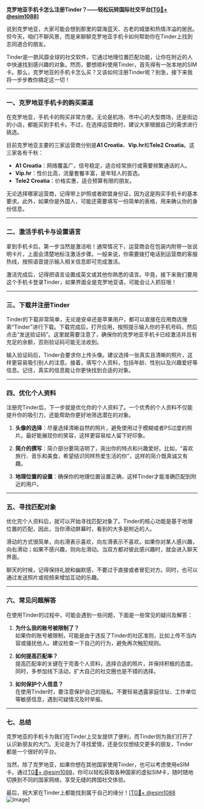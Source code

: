 **克罗地亚手机卡怎么注册Tinder？——轻松玩转国际社交平台[[TG💪+ @esim1088](https://t.me/s/esim1088)]**

说到克罗地亚，大家可能会想到那里的碧海蓝天、古老的城堡和热情洋溢的居民。但今天，咱们不聊风景，而是来聊聊克罗地亚手机卡如何帮助你在Tinder上找到志同道合的朋友。

Tinder是一款风靡全球的社交软件，它通过地理位置匹配功能，让你在附近的人中快速找到感兴趣的对象。然而，要想顺利使用Tinder，首先得有一张本地的SIM卡。那么，克罗地亚的手机卡怎么买？又该如何注册Tinder呢？别急，接下来我将一步步教你搞定这一切！

---

### **一、克罗地亚手机卡的购买渠道**

在克罗地亚，手机卡的购买非常方便。无论是机场、市中心的大型商场，还是街边的小店，都能买到手机卡。不过，在选择运营商时，建议大家根据自己的需求进行挑选。

目前克罗地亚主要的三家运营商分别是**A1 Croatia**、**Vip.hr**和**Tele2 Croatia**。这三家各有千秋：

- **A1 Croatia**：网络覆盖广，信号稳定，适合经常旅行或需要频繁通话的人。
- **Vip.hr**：性价比高，流量套餐丰富，是年轻人的首选。
- **Tele2 Croatia**：价格实惠，适合预算有限的朋友。

无论选择哪家运营商，记得带上护照或者欧盟身份证，因为这是购买手机卡的基本要求。此外，如果你是外国人，可能还需要填写一份简单的表格，用来确认你的身份信息。

---

### **二、激活手机卡与设置语言**

拿到手机卡后，第一步当然是激活啦！通常情况下，运营商会在包装内附带一张说明卡片，上面会清楚地标注激活步骤。一般来说，你需要拨打电话到运营商的客服热线，按照语音提示输入相关信息即可完成激活。

激活完成后，记得把语言设置成英文或其他你熟悉的语言。毕竟，接下来我们要用这个手机卡登录Tinder，如果界面全是克罗地亚语，可能会让人抓狂哦！

---

### **三、下载并注册Tinder**

Tinder的下载非常简单，无论是安卓还是苹果用户，都可以直接在应用商店搜索“Tinder”进行下载。下载完成后，打开应用，按照提示输入你的手机号码，然后点击“发送验证码”。这里就需要注意了，确保你的克罗地亚手机卡已经激活并且有充足的余额，否则验证码可能无法收到。

输入验证码后，Tinder会要求你上传头像。建议选择一张真实且清晰的照片，这样更容易吸引别人的注意。接着，填写个人资料，包括年龄、性别以及兴趣爱好等信息。记住，真实的信息能让你更快找到合适的对象。

---

### **四、优化个人资料**

注册完Tinder后，下一步就是优化你的个人资料了。一个优秀的个人资料不仅能提升你的吸引力，还能帮助你更好地筛选潜在的对象。

1. **头像的选择**：尽量选择清晰自然的照片，避免使用过于模糊或者PS过度的照片。最好能展现你的笑容，这样更容易给人留下好印象。
   
2. **简介的撰写**：简介部分要简洁明了，突出你的特点和兴趣爱好。比如，“喜欢旅行、音乐和美食，希望结识同样热爱生活的你”，这样的简介既真诚又有趣。

3. **地理位置的设置**：确保你的地理位置设置正确，这样Tinder才能准确匹配到附近的用户。

---

### **五、寻找匹配对象**

优化完个人资料后，就可以开始寻找匹配对象了。Tinder的核心功能是基于地理位置的匹配，因此，当你滑动屏幕时，看到的大多是附近的人。

滑动的方式很简单，向右滑表示喜欢，向左滑表示不喜欢。如果你对某人感兴趣，向右滑动；如果不感兴趣，则向左滑动。当双方都对彼此感兴趣时，就会进入聊天界面。

聊天的时候，记得保持礼貌和幽默感，不要过于直接或者冒犯对方。同时，也可以通过发送照片或视频来增加互动的乐趣。

---

### **六、常见问题解答**

在使用Tinder的过程中，可能会遇到一些问题，下面是一些常见的疑问及解答：

1. **为什么我的账号被限制了？**  
   如果你的账号被限制，可能是由于违反了Tinder的社区准则，比如上传不当内容或骚扰他人。建议检查一下自己的行为，避免再次触犯规则。

2. **如何提高匹配率？**  
   提高匹配率的关键在于完善个人资料，选择合适的照片，并保持积极的态度。同时，多参加线下活动，扩大自己的社交圈也是不错的选择。

3. **如何保护个人信息？**  
   在使用Tinder时，要注意保护自己的隐私。不要轻易透露家庭住址、工作单位等敏感信息，遇到可疑情况及时举报。

---

### **七、总结**

克罗地亚的手机卡为我们在Tinder上交友提供了便利，而Tinder则为我们打开了认识新朋友的大门。无论是为了寻找爱情，还是仅仅想结交更多的朋友，Tinder都是一个很好的平台。

当然，除了克罗地亚，如果你想在其他国家使用Tinder，也可以考虑使用eSIM卡。通过[TG💪+ @esim1088](https://t.me/s/esim1088)，你可以轻松获取各种国家的虚拟SIM卡，随时随地切换到不同的国家网络，享受无缝的跨国社交体验。

最后，祝大家在Tinder上都能找到属于自己的缘分！[[TG💪+ @esim1088](https://t.me/s/esim1088) ![Image](https://i.postimg.cc/4NQfJmqS/Snipaste-2025-05-13-00-14-12.png)]
